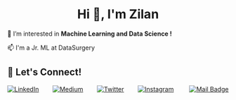 
<h1 align="center">Hi 👋, I'm Zilan</h1>

🌱 I’m interested in **Machine Learning and Data Science !**

📫  I'm a Jr. ML at DataSurgery 



## 🔗 Let's Connect!
<a href="https://www.linkedin.com/in/zilanang/" target="_blank"><img alt="LinkedIn" src="https://img.shields.io/badge/linkedin-%230077B5.svg?&style=for-the-badge&logo=linkedin&logoColor=white" /></a> &nbsp;&nbsp;&nbsp;&nbsp;&nbsp;&nbsp; <a href="https://medium.com/@zilanang" target="_blank"><img alt="Medium" src="https://img.shields.io/badge/medium-%2312100E.svg?&style=for-the-badge&logo=medium&logoColor=white" /></a> &nbsp;&nbsp;&nbsp;&nbsp;&nbsp;&nbsp; <a href="https://twitter.com/AngZilan" target="_blank"><img alt="Twitter" src="https://img.shields.io/badge/twitter-%231DA1F2.svg?&style=for-the-badge&logo=twitter&logoColor=white" /></a> &nbsp;&nbsp;&nbsp;&nbsp;&nbsp;&nbsp; <a href="https://instagram.com/zilanang" target="_blank"><img alt="Instagram" src="https://img.shields.io/badge/instagram-%23E4405F.svg?&style=for-the-badge&logo=instagram&logoColor=white" /></a> &nbsp;&nbsp;&nbsp;&nbsp;&nbsp;&nbsp;&nbsp;  [![Mail Badge](https://img.shields.io/badge/zilanang0@gmail.com-c14438?style=for-the-badge&logo=Gmail&logoColor=white&link=mailto:zilanang0@gmail.com)](mailto:zilanang0@gmail.com)

